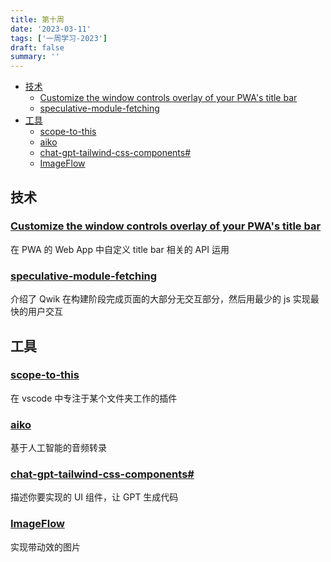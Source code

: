 ```yaml
---
title: 第十周
date: '2023-03-11'
tags: ['一周学习-2023']
draft: false
summary: ''
---
```


- [技术](#技术)
  - [Customize the window controls overlay of your PWA's title bar](#customize-the-window-controls-overlay-of-your-pwas-title-bar)
  - [speculative-module-fetching](#speculative-module-fetching)
- [工具](#工具)
  - [scope-to-this](#scope-to-this)
  - [aiko](#aiko)
  - [chat-gpt-tailwind-css-components#](#chat-gpt-tailwind-css-components)
  - [ImageFlow](#imageflow)

## 技术

### [Customize the window controls overlay of your PWA's title bar](https://web.dev/window-controls-overlay/)

在 PWA 的 Web App 中自定义 title bar 相关的 API 运用

### [speculative-module-fetching](https://www.builder.io/blog/speculative-module-fetching)

介绍了 Qwik 在构建阶段完成页面的大部分无交互部分，然后用最少的 js 实现最快的用户交互

## 工具

### [scope-to-this](https://marketplace.visualstudio.com/items?itemName=rhalaly.scope-to-this)

在 vscode 中专注于某个文件夹工作的插件

### [aiko](https://sindresorhus.com/aiko)

基于人工智能的音频转录

### [chat-gpt-tailwind-css-components#](https://www.btw.so/tools/chat-gpt-tailwind-css-components#)

描述你要实现的 UI 组件，让 GPT 生成代码

### [ImageFlow](https://github.com/one-piece-official/ImageFlow)

实现带动效的图片
